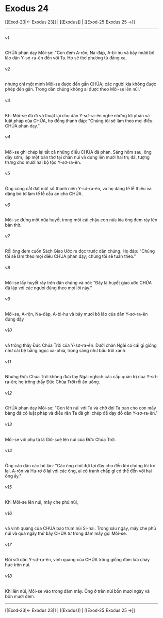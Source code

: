# Exodus 24

[[Exod-23|← Exodus 23]] | [[Exodus]] | [[Exod-25|Exodus 25 →]]
***



###### v1 
CHÚA phán dạy Môi-se: "Con đem A-rôn, Na-đáp, A-bi-hu và bảy mươi bô lão dân Y-sơ-ra-ên đến với Ta. Họ sẽ thờ phượng từ đằng xa, 

###### v2 
nhưng chỉ một mình Môi-se được đến gần CHÚA; các người kia không được phép đến gần. Trong dân chúng không ai được theo Môi-se lên núi." 

###### v3 
Khi Môi-se đã đi và thuật lại cho dân Y-sơ-ra-ên nghe những lời phán và luật pháp của CHÚA, họ đồng thanh đáp: "Chúng tôi sẽ làm theo mọi điều CHÚA phán dạy." 

###### v4 
Môi-se ghi chép lại tất cả những điều CHÚA đã phán. Sáng hôm sau, ông dậy sớm, lập một bàn thờ tại chân núi và dựng lên mười hai trụ đá, tượng trưng cho mười hai bộ tộc Y-sơ-ra-ên. 

###### v5 
Ông cũng cắt đặt một số thanh niên Y-sơ-ra-ên, và họ dâng tế lễ thiêu và dâng bò tơ làm tế lễ cầu an cho CHÚA. 

###### v6 
Môi-se đựng một nửa huyết trong một cái chậu còn nửa kia ông đem rảy lên bàn thờ. 

###### v7 
Rồi ông đem cuốn Sách Giao Ước ra đọc trước dân chúng. Họ đáp: "Chúng tôi sẽ làm theo mọi điều CHÚA phán dạy; chúng tôi sẽ tuân theo." 

###### v8 
Môi-se lấy huyết rảy trên dân chúng và nói: "Đây là huyết giao ước CHÚA đã lập với các ngươi đúng theo mọi lời này." 

###### v9 
Môi-se, A-rôn, Na-đáp, A-bi-hu và bảy mươi bô lão của dân Y-sơ-ra-ên đứng dậy 

###### v10 
và trông thấy Đức Chúa Trời của Y-sơ-ra-ên. Dưới chân Ngài có cái gì giống như cái bệ bằng ngọc xa-phia, trong sáng như bầu trời xanh. 

###### v11 
Nhưng Đức Chúa Trời không đưa tay Ngài nghịch các cấp quản trị của Y-sơ-ra-ên; họ trông thấy Đức Chúa Trời rồi ăn uống. 

###### v12 
CHÚA phán dạy Môi-se: "Con lên núi với Ta và chờ đợi Ta ban cho con mấy bảng đá có luật pháp và điều răn Ta đã ghi chép để dạy dỗ dân Y-sơ-ra-ên." 

###### v13 
Môi-se với phụ tá là Giô-suê lên núi của Đức Chúa Trời. 

###### v14 
Ông căn dặn các bô lão: "Các ông chờ đợi tại đây cho đến khi chúng tôi trở lại. A-rôn và Hu-rơ ở lại với các ông, ai có tranh chấp gì có thể đến với hai ông ấy." 

###### v15 
Khi Môi-se lên núi, mây che phủ núi, 

###### v16 
và vinh quang của CHÚA bao trùm núi Si-nai. Trong sáu ngày, mây che phủ núi và qua ngày thứ bảy CHÚA từ trong đám mây gọi Môi-se. 

###### v17 
Đối với dân Y-sơ-ra-ên, vinh quang của CHÚA trông giống đám lửa cháy hực trên núi. 

###### v18 
Khi lên núi, Môi-se vào trong đám mây. Ông ở trên núi bốn mươi ngày và bốn mươi đêm.

***
[[Exod-23|← Exodus 23]] | [[Exodus]] | [[Exod-25|Exodus 25 →]]
